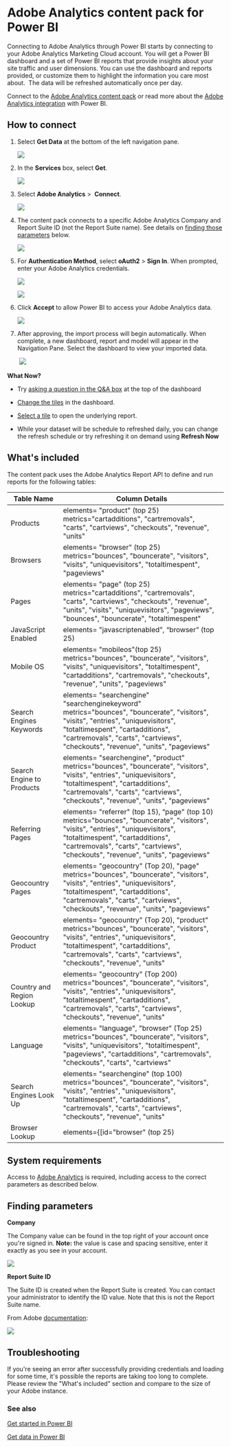 <properties 
   pageTitle="Adobe Analytics content pack"
   description="Adobe Analytics content pack for Power BI"
   services="powerbi" 
   documentationCenter="" 
   authors="theresapalmer" 
   manager="mblythe" 
   editor=""
   tags=""/>
 
<tags
   ms.service="powerbi"
   ms.devlang="NA"
   ms.topic="article"
   ms.tgt_pltfrm="NA"
   ms.workload="powerbi"
   ms.date="01/18/2016"
   ms.author="tpalmer"/>
# Adobe Analytics content pack for Power&nbsp;BI

Connecting to Adobe Analytics through Power BI starts by connecting to your Adobe Analytics Marketing Cloud account. You will get a Power BI dashboard and a set of Power BI reports that provide insights about your site traffic and user dimensions. You can use the dashboard and reports provided, or customize them to highlight the information you care most about.  The data will be refreshed automatically once per day.

Connect to the [Adobe Analytics content pack](https://app.powerbi.com/getdata/services/adobe-analytics) or read more about the [Adobe Analytics integration](https://powerbi.microsoft.com/integrations/adobe_analytics) with Power BI. 

## How to connect

1.  Select **Get Data** at the bottom of the left navigation pane.

	![](media/powerbi-content-pack-adobe-analytics/getdata.png)

2.  In the **Services** box, select **Get**.

	![](media/powerbi-content-pack-adobe-analytics/services.PNG)

3.  Select **Adobe Analytics** \>  **Connect**.

	![](media/powerbi-content-pack-adobe-analytics/connect.PNG)

4.  The content pack connects to a specific Adobe Analytics Company and Report Suite ID (not the Report Suite name). See details on [finding those parameters](#FindingParams) below.

	![](media/powerbi-content-pack-adobe-analytics/parameters.PNG)

5. For **Authentication Method**, select **oAuth2** \> **Sign In**. When prompted, enter your Adobe Analytics credentials. 

	![](media/powerbi-content-pack-adobe-analytics/Creds.PNG)

	![](media/powerbi-content-pack-adobe-analytics/adobe_signin.PNG)

6.  Click **Accept** to allow Power BI to access your Adobe Analytics data.

	![](media/powerbi-content-pack-adobe-analytics/adobe_authorize.PNG)

7. After approving, the import process will begin automatically. When complete, a new dashboard, report and model will appear in the Navigation Pane. Select the dashboard to view your imported data.

	 ![](media/powerbi-content-pack-adobe-analytics/Dashboard.png)


**What Now?**

- Try [asking a question in the Q&A box](powerbi-service-q-and-a.md) at the top of the dashboard

- [Change the tiles](powerbi-service-edit-a-tile-in-a-dashboard.md) in the dashboard.

- [Select a tile](powerbi-service-dashboard-tiles.md) to open the underlying report.

- While your dataset will be schedule to refreshed daily, you can change the refresh schedule or try refreshing it on demand using **Refresh Now**

## What's included
The content pack uses the Adobe Analytics Report API to define and run reports for the following tables:

|**Table Name**|**Column Details**|
|---|---|
|Products|elements=  "product" (top 25) </br> metrics="cartadditions", "cartremovals", "carts", "cartviews", "checkouts", "revenue", "units"|
|Browsers| elements= "browser" (top 25)</br>  metrics="bounces", "bouncerate", "visitors", "visits", "uniquevisitors", "totaltimespent", "pageviews"|
|Pages| elements= "page" (top 25)</br>  metrics="cartadditions", "cartremovals", "carts", "cartviews", "checkouts", "revenue", "units", "visits", "uniquevisitors", "pageviews", "bounces", "bouncerate", "totaltimespent"|
|JavaScript Enabled| elements=  "javascriptenabled”, “browser” (top 25)|
|Mobile OS| elements= "mobileos"(top 25)</br> metrics="bounces", "bouncerate", "visitors", "visits", "uniquevisitors", "totaltimespent", "cartadditions", "cartremovals", "checkouts", "revenue", "units", "pageviews"|
|Search Engines Keywords| elements= "searchengine" "searchenginekeyword"</br>  metrics="bounces", "bouncerate", "visitors", "visits", "entries", "uniquevisitors", "totaltimespent", "cartadditions", "cartremovals", "carts", "cartviews", "checkouts", "revenue", "units", "pageviews"|
|Search Engine to Products|	elements= "searchengine", "product"</br>  metrics="bounces", "bouncerate", "visitors", "visits", "entries", "uniquevisitors", "totaltimespent", "cartadditions", "cartremovals", "carts", "cartviews", "checkouts", "revenue", "units", "pageviews"|
|Referring Pages| elements= "referrer" (top 15), “page" (top 10)</br>  metrics="bounces", "bouncerate", "visitors", "visits", "entries", "uniquevisitors", "totaltimespent", "cartadditions", "cartremovals", "carts", "cartviews", "checkouts", "revenue", "units", "pageviews"|
|Geocountry Pages| elements= "geocountry" (Top 20), "page"</br>  metrics="bounces", "bouncerate", "visitors", "visits", "entries", "uniquevisitors", "totaltimespent", "cartadditions", "cartremovals", "carts", "cartviews", "checkouts", "revenue", "units", "pageviews"|
|Geocountry Product| elements= "geocountry" (Top 20), "product"</br> metrics="bounces", "bouncerate", "visitors", "visits", "entries", "uniquevisitors", "totaltimespent", "cartadditions", "cartremovals", "carts", "cartviews", "checkouts", "revenue", "units"|
|Country and Region Lookup| elements= "geocountry" (Top 200)</br>  metrics="bounces", "bouncerate", "visitors", "visits", "entries", "uniquevisitors", "totaltimespent", "cartadditions", "cartremovals", "carts", "cartviews", "checkouts", "revenue", "units"|
|Language| elements= "language", "browser" (Top 25)</br>  metrics="bounces", "bouncerate", "visitors", "visits", "uniquevisitors", "totaltimespent", "pageviews", "cartadditions", "cartremovals", "checkouts", "carts", "cartviews"|
|Search Engines Look Up| elements= "searchengine" (top 100)</br>  metrics="bounces", "bouncerate", "visitors", "visits", "entries", "uniquevisitors", "totaltimespent", "cartadditions", "cartremovals", "carts", "cartviews", "checkouts", "revenue", "units"|
|Browser Lookup| elements={[id="browser" (top 25)|

## System requirements
Access to [Adobe Analytics](http://www.adobe.com/marketing-cloud/web-analytics.html) is required, including access to the correct parameters as described below.

## Finding parameters
<a name="FindingParams"></a>

**Company**

The Company value can be found in the top right of your account once you're signed in. **Note:** the value is case and spacing sensitive, enter it exactly as you see in your account.

![](media/powerbi-content-pack-adobe-analytics/adobe_companies.PNG)

**Report Suite ID**

The Suite ID is created when the Report Suite is created. You can contact your administrator to identify the ID value. Note that this is not the Report Suite name.

From Adobe [documentation](https://marketing.adobe.com/resources/help/en_US/reference/new_report_suite.html):

![](media/powerbi-content-pack-adobe-analytics/ReportSuiteID.PNG)

## Troubleshooting
If you're seeing an error after successfully providing credentials and loading for some time, it's possible the reports are taking too long to complete. Please review the "What's included" section and compare to the size of your Adobe instance.

### See also

[Get started in Power BI](powerbi-service-get-started.md)

[Get data in Power BI](powerbi-service-get-data.md)
